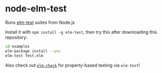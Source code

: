 # node-elm-test
Runs [elm-test](https://github.com/deadfoxygrandpa/Elm-Test) suites from Node.js

Install it with `npm install -g elm-test`, then try this after downloading this repository:

```bash
cd examples
elm-package install --yes
elm-test Test.elm
```

Also check out [`elm-check`](https://github.com/TheSeamau5/elm-check) for property-based testing via `elm-test`!